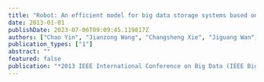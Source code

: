 ```yaml
---
title: "Robot: An efficient model for big data storage systems based on erasure coding"
date: 2013-01-01
publishDate: 2023-07-06T09:09:45.119817Z
authors: ["Chao Yin", "Jianzong Wang", "Changsheng Xie", "Jiguang Wan", "Changlin Long", "Wenjuan Bi"]
publication_types: ["1"]
abstract: ""
featured: false
publication: "*2013 IEEE International Conference on Big Data (IEEE BigData 2013), 6-9 October 2013, Santa Clara, CA, USA*"
---
```


